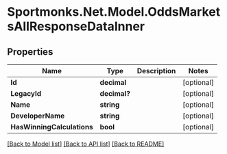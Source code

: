 # Sportmonks.Net.Model.OddsMarketsAllResponseDataInner

## Properties

Name | Type | Description | Notes
------------ | ------------- | ------------- | -------------
**Id** | **decimal** |  | [optional] 
**LegacyId** | **decimal?** |  | [optional] 
**Name** | **string** |  | [optional] 
**DeveloperName** | **string** |  | [optional] 
**HasWinningCalculations** | **bool** |  | [optional] 

[[Back to Model list]](../README.md#documentation-for-models) [[Back to API list]](../README.md#documentation-for-api-endpoints) [[Back to README]](../README.md)

